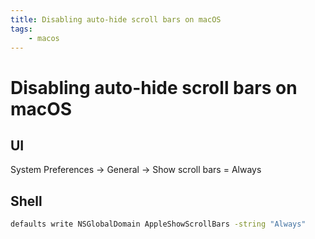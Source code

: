 ```yaml
---
title: Disabling auto-hide scroll bars on macOS
tags:
    - macos
---
```


# Disabling auto-hide scroll bars on macOS

## UI

System Preferences -> General -> Show scroll bars = Always

## Shell

~~~ bash
defaults write NSGlobalDomain AppleShowScrollBars -string "Always"
~~~
